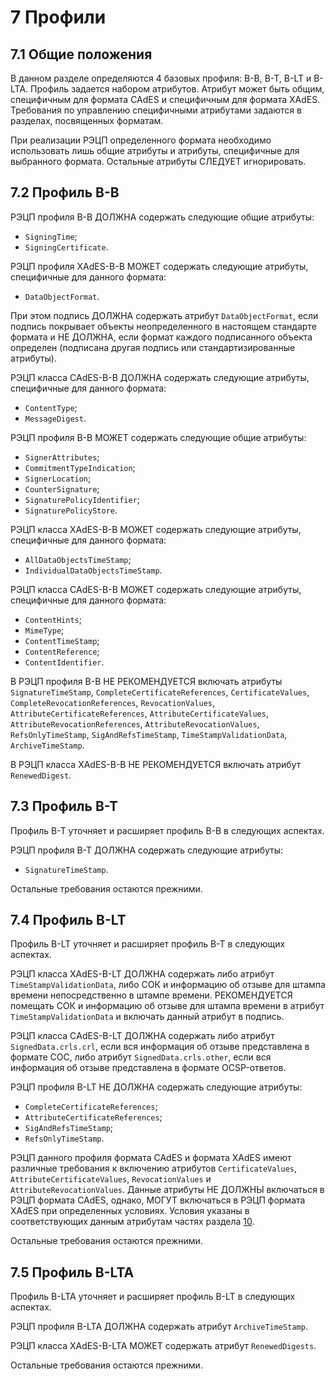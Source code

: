 # 7 <a name="Profiles"></a>Профили

## 7.1 <a name="Profiles1"></a>Общие положения

В данном разделе определяются 4 базовых профиля: B-B, B-T, B-LT и B-LTA. Профиль
задается набором атрибутов. Атрибут может быть общим, специфичным для формата
CAdES и специфичным для формата XAdES. Требования по управлению специфичными
атрибутами задаются в разделах, посвященных форматам.

При реализации РЭЦП определенного формата необходимо использовать лишь общие
атрибуты и атрибуты, специфичные для выбранного формата. Остальные атрибуты
СЛЕДУЕТ игнорировать.

## 7.2 <a name="Profiles2"></a>Профиль B-B

РЭЦП профиля B-B ДОЛЖНА содержать следующие общие атрибуты:

- `SigningTime`;
- `SigningCertificate`.

РЭЦП профиля XAdES-B-B МОЖЕТ содержать следующие атрибуты, специфичные для 
данного формата:
 
- `DataObjectFormat`.

При этом подпись ДОЛЖНА содержать атрибут `DataObjectFormat`, если подпись
покрывает объекты неопределенного в настоящем стандарте формата и НЕ ДОЛЖНА,
если формат каждого подписанного объекта определен (подписана другая подпись или
стандартизированные атрибуты).

РЭЦП класса CAdES-B-B ДОЛЖНА содержать следующие атрибуты, 
специфичные для данного формата:
 
- `ContentType`;
- `MessageDigest`.

РЭЦП профиля B-B МОЖЕТ содержать следующие общие атрибуты:

- `SignerAttributes`;
- `CommitmentTypeIndication`; 
- `SignerLocation`;
- `CounterSignature`;
- `SignaturePolicyIdentifier`;
- `SignaturePolicyStore`.

РЭЦП класса XAdES-B-B МОЖЕТ содержать следующие атрибуты, 
специфичные для данного формата:

- `AllDataObjectsTimeStamp`;
- `IndividualDataObjectsTimeStamp`.

РЭЦП класса CAdES-B-B МОЖЕТ содержать следующие атрибуты, 
специфичные для данного формата:

- `ContentHints`;
- `MimeType`;
- `ContentTimeStamp`;
- `ContentReference`;
- `ContentIdentifier`.

В РЭЦП профиля B-B НЕ РЕКОМЕНДУЕТСЯ включать атрибуты
`SignatureTimeStamp`, `CompleteCertificateReferences`, 
`CertificateValues`, `CompleteRevocationReferences`, `RevocationValues`, 
`AttributeCertificateReferences`, `AttributeCertificateValues`, 
`AttributeRevocationReferences`, `AttributeRevocationValues`, 
`RefsOnlyTimeStamp`, `SigAndRefsTimeStamp`, `TimeStampValidationData`, 
`ArchiveTimeStamp`. 

В РЭЦП класса XAdES-B-B НЕ РЕКОМЕНДУЕТСЯ включать атрибут 
`RenewedDigest`. 

## 7.3 <a name="Profiles3"></a>Профиль B-T

Профиль B-T уточняет и расширяет профиль B-B в следующих аспектах.

РЭЦП профиля B-T ДОЛЖНА содержать следующие атрибуты:

- `SignatureTimeStamp`.

Остальные требования остаются прежними.

## 7.4 <a name="Profiles4"></a>Профиль B-LT 

Профиль B-LT уточняет и расширяет профиль B-T в следующих аспектах.

РЭЦП класса XAdES-B-LT ДОЛЖНА содержать либо атрибут `TimeStampValidationData`,
либо СОК и информацию об отзыве для штампа времени непосредственно в штампе
времени. РЕКОМЕНДУЕТСЯ помещать СОК и информацию об отзыве для штампа времени в
атрибут `TimeStampValidationData` и включать данный атрибут в подпись.

РЭЦП класса СAdES-B-LT ДОЛЖНА содержать либо атрибут `SignedData.crls.crl`, если
вся информация об отзыве представлена в формате СОС, либо атрибут
`SignedData.crls.other`, если вся информация об отзыве представлена в формате
OCSP-ответов.

РЭЦП профиля B-LT НЕ ДОЛЖНА содержать следующие атрибуты:

- `CompleteCertificateReferences`;
- `AttributeCertificateReferences`;
- `SigAndRefsTimeStamp`;
- `RefsOnlyTimeStamp`.

РЭЦП данного профиля формата CAdES и формата XAdES имеют различные требования к
включению атрибутов `CertificateValues`, `AttributeCertificateValues`,
`RevocationValues` и `AttributeRevocationValues`. Данные атрибуты НЕ ДОЛЖНЫ
включаться в РЭЦП формата CAdES, однако, МОГУТ включаться в РЭЦП формата XAdES
при определенных условиях. Условия указаны в соответствующих данным атрибутам
частях раздела [10](10XADES.md).

Остальные требования остаются прежними.

## 7.5 <a name="Profiles5"></a>Профиль B-LTA

Профиль B-LTA уточняет и расширяет профиль B-LT в следующих аспектах.

РЭЦП профиля B-LTA ДОЛЖНА содержать атрибут `ArchiveTimeStamp`.

РЭЦП класса XAdES-B-LTA МОЖЕТ содержать атрибут `RenewedDigests`.

Остальные требования остаются прежними.

<!----Сопоставления CAdES и XAdES:
signing-time = SigningTime
commitment-type-indication = CommitnentTypeIndication
signer-location = SignatureProductionPlace/SignerLocation
signer-attributes-v2 = SignerRole/SignerAttributes
countersignature = Countersignature
signature-policyidentifier = SignaturePolicyIdentifier
signature-policy-store = SignaturePolicyStore
signature-time-stamp = SignatureTimestamp
certificate-values = CertificateValues
revocation-values = RevocationValues
complete-revocationreferences = CompleteRevocationReferences
attribute-certificatereferences = AttributeCertificateRefs
attribute-revocationreferences  = AttributeRevocationReferences 
time-stamped-certs-crlsreferences = RefsOnlyTimeStamp 
(здесь можно еще включать ссылки на атрибутные сертификаты 
и информацию об отзыве атрибутного сертификата)???
-------->
